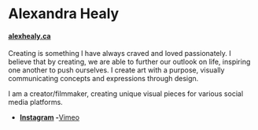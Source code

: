 # Alexandra Healy

#### [ alexhealy.ca](https://alexhealy.ca)

Creating is something I have always craved and loved passionately. I believe that by creating, we are able to further our outlook on life, inspiring one another to push ourselves. I create art with a purpose, visually communicating concepts and expressions through design.

I am a creator/filmmaker, creating unique visual pieces for various social media platforms.

- **[Instagram](https://instagram.com/aleexheealy/)
-**[Vimeo]()
